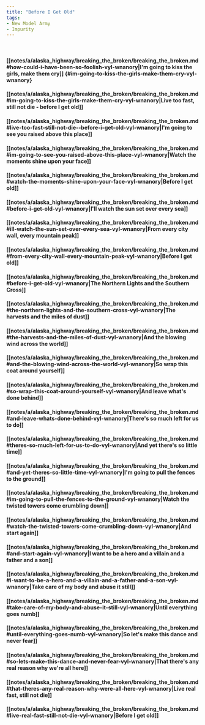 ```yaml
---
title: "Before I Get Old"
tags:
- New Model Army
- Impurity
---
```

&nbsp;
#### [[notes/a/alaska_highway/breaking_the_broken/breaking_the_broken.md#how-could-i-have-been-so-foolish-vyl-wnanory|I'm going to kiss the girls, make them cry]] {#im-going-to-kiss-the-girls-make-them-cry-vyl-wnanory}
#### [[notes/a/alaska_highway/breaking_the_broken/breaking_the_broken.md#im-going-to-kiss-the-girls-make-them-cry-vyl-wnanory|Live too fast, still not die - before I get old]]
#### [[notes/a/alaska_highway/breaking_the_broken/breaking_the_broken.md#live-too-fast-still-not-die--before-i-get-old-vyl-wnanory|I'm going to see you raised above this place]]
#### [[notes/a/alaska_highway/breaking_the_broken/breaking_the_broken.md#im-going-to-see-you-raised-above-this-place-vyl-wnanory|Watch the moments shine upon your face]]
#### [[notes/a/alaska_highway/breaking_the_broken/breaking_the_broken.md#watch-the-moments-shine-upon-your-face-vyl-wnanory|Before I get old]]
#### [[notes/a/alaska_highway/breaking_the_broken/breaking_the_broken.md#before-i-get-old-vyl-wnanory|I'll watch the sun set over every sea]]
#### [[notes/a/alaska_highway/breaking_the_broken/breaking_the_broken.md#ill-watch-the-sun-set-over-every-sea-vyl-wnanory|From every city wall, every mountain peak]]
#### [[notes/a/alaska_highway/breaking_the_broken/breaking_the_broken.md#from-every-city-wall-every-mountain-peak-vyl-wnanory|Before I get old]]
#### [[notes/a/alaska_highway/breaking_the_broken/breaking_the_broken.md#before-i-get-old-vyl-wnanory|The Northern Lights and the Southern Cross]]
#### [[notes/a/alaska_highway/breaking_the_broken/breaking_the_broken.md#the-northern-lights-and-the-southern-cross-vyl-wnanory|The harvests and the miles of dust]]
#### [[notes/a/alaska_highway/breaking_the_broken/breaking_the_broken.md#the-harvests-and-the-miles-of-dust-vyl-wnanory|And the blowing wind across the world]]
#### [[notes/a/alaska_highway/breaking_the_broken/breaking_the_broken.md#and-the-blowing-wind-across-the-world-vyl-wnanory|So wrap this coat around yourself]]
#### [[notes/a/alaska_highway/breaking_the_broken/breaking_the_broken.md#so-wrap-this-coat-around-yourself-vyl-wnanory|And leave what's done behind]]
#### [[notes/a/alaska_highway/breaking_the_broken/breaking_the_broken.md#and-leave-whats-done-behind-vyl-wnanory|There's so much left for us to do]]
#### [[notes/a/alaska_highway/breaking_the_broken/breaking_the_broken.md#theres-so-much-left-for-us-to-do-vyl-wnanory|And yet there's so little time]]
#### [[notes/a/alaska_highway/breaking_the_broken/breaking_the_broken.md#and-yet-theres-so-little-time-vyl-wnanory|I'm going to pull the fences to the ground]]
#### [[notes/a/alaska_highway/breaking_the_broken/breaking_the_broken.md#im-going-to-pull-the-fences-to-the-ground-vyl-wnanory|Watch the twisted towers come crumbling down]]
#### [[notes/a/alaska_highway/breaking_the_broken/breaking_the_broken.md#watch-the-twisted-towers-come-crumbling-down-vyl-wnanory|And start again]]
#### [[notes/a/alaska_highway/breaking_the_broken/breaking_the_broken.md#and-start-again-vyl-wnanory|I want to be a hero and a villain and a father and a son]]
#### [[notes/a/alaska_highway/breaking_the_broken/breaking_the_broken.md#i-want-to-be-a-hero-and-a-villain-and-a-father-and-a-son-vyl-wnanory|Take care of my body and abuse it still]]
#### [[notes/a/alaska_highway/breaking_the_broken/breaking_the_broken.md#take-care-of-my-body-and-abuse-it-still-vyl-wnanory|Until everything goes numb]]
#### [[notes/a/alaska_highway/breaking_the_broken/breaking_the_broken.md#until-everything-goes-numb-vyl-wnanory|So let's make this dance and never fear]]
#### [[notes/a/alaska_highway/breaking_the_broken/breaking_the_broken.md#so-lets-make-this-dance-and-never-fear-vyl-wnanory|That there's any real reason why we're all here]]
#### [[notes/a/alaska_highway/breaking_the_broken/breaking_the_broken.md#that-theres-any-real-reason-why-were-all-here-vyl-wnanory|Live real fast, still not die]]
#### [[notes/a/alaska_highway/breaking_the_broken/breaking_the_broken.md#live-real-fast-still-not-die-vyl-wnanory|Before I get old]]
